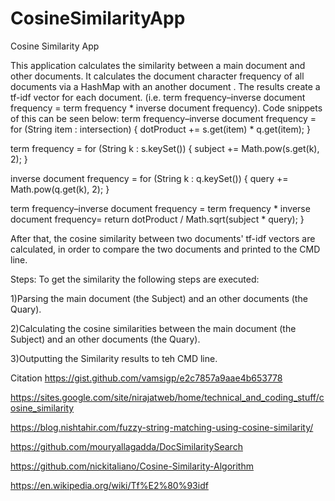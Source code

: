 # CosineSimilarityApp

Cosine Similarity App

This application calculates the similarity between a main document and other documents. 
It calculates the document character frequency of all documents via a HashMap with an another document . 
The results create a tf-idf vector for each document. (i.e. term frequency–inverse document frequency = term frequency * inverse document frequency).
Code snippets of this can be seen below:
term frequency–inverse document frequency = 
 for (String item : intersection) {
            dotProduct += s.get(item) * q.get(item);
        }

term frequency =
        for (String k : s.keySet()) {
            subject += Math.pow(s.get(k), 2);
        }

inverse document frequency = 
        for (String k : q.keySet()) {
            query += Math.pow(q.get(k), 2);
        }

term frequency–inverse document frequency = term frequency * inverse document frequency=
        return dotProduct / Math.sqrt(subject * query);
    }


After that, the cosine similarity between two documents' tf-idf vectors are calculated, in order to compare the two documents and printed to the CMD line.

Steps:
To get the similarity the following steps are executed:

1)Parsing the main document (the Subject) and an other documents (the Quary).

2)Calculating the cosine similarities between the main document (the Subject) and an other documents (the Quary).

3)Outputting the Similarity results to teh CMD line.




Citation
https://gist.github.com/vamsigp/e2c7857a9aae4b653778

https://sites.google.com/site/nirajatweb/home/technical_and_coding_stuff/cosine_similarity

https://blog.nishtahir.com/fuzzy-string-matching-using-cosine-similarity/

https://github.com/mouryallagadda/DocSimilaritySearch

https://github.com/nickitaliano/Cosine-Similarity-Algorithm

https://en.wikipedia.org/wiki/Tf%E2%80%93idf
